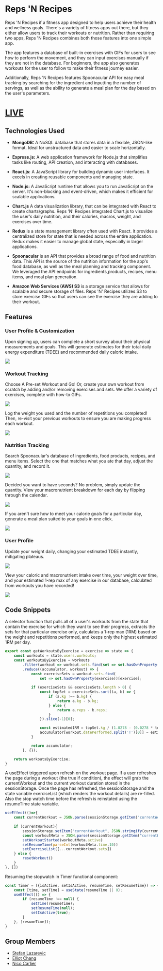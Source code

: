 # Reps 'N Recipes

Reps 'N Recipes if a fitness app designed to help users achieve their health and wellness goals. There's a variety of fitness apps out there, but they either allow users to track their workouts or nutrition. Rather than requiring two apps, Reps 'N Recipes combines both those features into one simple app. 

The app features a database of built-in exercises with GIFs for users to see how to perform the movement, and they can input exercises manually if they are not in the database. For beginners, the app also generates workouts for the user to follow to make their fitness journey easier. 

Additionally, Reps 'N Recipes features Spoonacular API for easy meal tracking by searching for the ingredient and inputting the number of servings, as well as the ability to generate a meal plan for the day based on the user's parameters.

# [LIVE](https://reps-n-recipes-d98cf03910d0.herokuapp.com/)

## Technologies Used

- **MongoDB:** A NoSQL database that stores data in a flexible, JSON-like format. Ideal for unstructured data and easier to scale horizontally.

- **Express.js:** A web application framework for Node.js that simplifies tasks like routing, API creation, and interacting with databases.

- **React.js:** A JavaScript library for building dynamic user interfaces. It excels in creating reusable components and managing state.

- **Node.js:** A JavaScript runtime that allows you to run JavaScript on the server. It's non-blocking and event-driven, which makes it efficient for scalable applications.

- **Chart.js** A data visualization library, that can be integrated with React to create charts/graphs. Reps 'N' Recipes integrated Chart.js to visualize the user's daily nutrition, and their calories, macros, weight, and exercises over time.

- **Redux** is a state management library often used with React. It provides a centralized store for state that is needed across the entire application. Redux makes it easier to manage global state, especially in larger applications.

- **Spoonacular** is an API that provides a broad range of food and nutrition data. This API is the source of the nutrition information for the app's food database, as well as the meal planning and tracking component. We leveraged the API endpoints for ingredients,products, recipes, menu items, and meal plan generation.

- **Amazon Web Services (AWS) S3** is a storage service that allows for scalable and secure storage of files. Reps 'N' Recipes utilizes S3 to store exercise GIFs so that users can see the exercise they are adding to their workout.

## Features

### User Profile & Customization

Upon signing up, users can complete a short survey about their physical measurements and goals. This will generate estimates for their total daily energy expenditure (TDEE) and recommended daily caloric intake.

![](./healthform.gif)

### Workout Tracking

Choose A Pre-set Workout and Go! Or, create your own workout from scratch by adding and/or removing exercises and sets. We offer a variety of exercises, complete with how-to GIFs.

![](./workout.gif)

Log the weight you used and the number of repetitions you completed! Then, re-visit your previous workouts to ensure you are making progress each workout.

![](./workoutlog.gif)
### Nutrition Tracking

Search Spoonacular's database of ingredients, food products, recipes, and menu items. Select the one that matches what you ate that day, adjust the quantity, and record it.

![](./nutrition.gif)

Decided you want to have seconds? No problem, simply update the quantity. View your macronutrient breakdown for each day by flipping through the calendar.

![](./changedate.gif)

If you aren't sure how to meet your calorie goals for a particular day, generate a meal plan suited to your goals in one click.

![](./mealplan.gif)

### User Profile

Update your weight daily, changing your estimated TDEE instantly, mitigating plateaus.

![](./weightchart.gif)

View your caloric and macronutrient intake over time, your weight over time, and your estimated 1-rep max of any exercise in our database, calculated from workouts you have recorded!

![](./charts.gif)

## Code Snippets

A selector function that pulls all of a user's workouts from the state that contain the exercise for which they want to see their progress, extracts the sets for that particular exercise only, calculates a 1-rep max (1RM) based on the weight and repetitions performed, and keeps only the highest estimated 1RM per day.

```javascript
export const getWorkoutsByExercise = exercise => state => {
    const workouts = state.users.workouts;
    const workoutsByExercise = workouts
        .filter(workout => workout.sets.find(set => set.hasOwnProperty(exercise)))
        .reduce((accumulator, workout) => {
            const exerciseSets = workout.sets.find(
                set => set.hasOwnProperty(exercise))[exercise];
        
            if (exerciseSets && exerciseSets.length > 0) {
                const topSet = exerciseSets.sort((a, b) => {
                    if (a.kg !== b.kg) {
                        return a.kg - b.kg;
                    } else {
                        return a.reps - b.reps;
                    }
                }).slice(-1)[0];

                const estimated1RM = topSet.kg / (1.0278 - (0.0278 * topSet.reps));
                accumulator[workout.datePerformed.split('T')[0]] = estimated1RM;
            }

            return accumulator;
        }, {});

    return workoutsByExercise;
}
```

A useEffect triggered upon refresh on the workout page. If a user refreshes the page during a workout (the true if condition), the effect will grab the currentWorkout and the current workout duration stored in the sessionStorage. Once the page has refreshed, the sessionStorage and the state variable exerciseList (which renders the workout details) are re-filled. Also the stop watch time before the refresh is reinstated using the resumeTime state variable.

```javascript
useEffect(()=>{
    const currentWorkout = JSON.parse(sessionStorage.getItem("currentWorkout"));
    
    if (currentWorkout){
        sessionStorage.setItem("currentWorkout", JSON.stringify(currentWorkout));
        const workoutMeta = JSON.parse(sessionStorage.getItem("currentWorkoutMETA"));
        setWorkoutStarted(workoutMeta.active)
        setResumeTime(parseInt(workoutMeta.time,10))
        setExerciseList([...currentWorkout.sets])
    } else {
        resetWorkout()
    }
}, [])
```

Resuming the stopwatch in Timer functional component:

```javascript
const Timer = ({isActive, setIsActive, resumeTime, setResumeTime}) => {
    const [time, setTime] = useState(resumeTime || 0);
    useEffect(() => {
        if (resumeTime !== null) {
            setTime(resumeTime);
            setResumeTime(null);
            setIsActive(true);
        }
    }, [resumeTime]);
}
```

## Group Members

- [Stefan Lazarevic](https://www.linkedin.com/in/stefan-lazarevic-a5b60413a/)
- [Elliot Chang](https://www.linkedin.com/in/elliotchang126/)
- [Nico Carlier](https://www.linkedin.com/in/nicholas-carlier-ba8473193/)